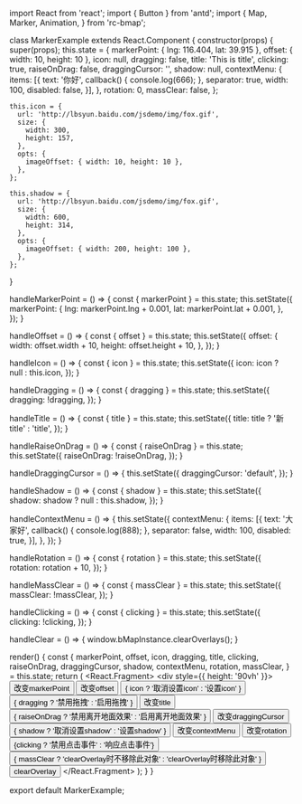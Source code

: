 import React from 'react';
import { Button } from 'antd';
import {
  Map, Marker, Animation,
} from 'rc-bmap';

class MarkerExample extends React.Component {
  constructor(props) {
    super(props);
    this.state = {
      markerPoint: { lng: 116.404, lat: 39.915 },
      offset: { width: 10, height: 10 },
      icon: null,
      dragging: false,
      title: 'This is title',
      clicking: true,
      raiseOnDrag: false,
      draggingCursor: '',
      shadow: null,
      contextMenu: {
        items: [{
          text: '你好',
          callback() { console.log(666); },
          separator: true,
          width: 100,
          disabled: false,
        }],
      },
      rotation: 0,
      massClear: false,
    };

    this.icon = {
      url: 'http://lbsyun.baidu.com/jsdemo/img/fox.gif',
      size: {
        width: 300,
        height: 157,
      },
      opts: {
        imageOffset: { width: 10, height: 10 },
      },
    };

    this.shadow = {
      url: 'http://lbsyun.baidu.com/jsdemo/img/fox.gif',
      size: {
        width: 600,
        height: 314,
      },
      opts: {
        imageOffset: { width: 200, height: 100 },
      },
    };
  }

  handleMarkerPoint = () => {
    const { markerPoint } = this.state;
    this.setState({
      markerPoint: {
        lng: markerPoint.lng + 0.001,
        lat: markerPoint.lat + 0.001,
      },
    });
  }

  handleOffset = () => {
    const { offset } = this.state;
    this.setState({
      offset: {
        width: offset.width + 10,
        height: offset.height + 10,
      },
    });
  }

  handleIcon = () => {
    const { icon } = this.state;
    this.setState({
      icon: icon ? null : this.icon,
    });
  }

  handleDragging = () => {
    const { dragging } = this.state;
    this.setState({
      dragging: !dragging,
    });
  }

  handleTitle = () => {
    const { title } = this.state;
    this.setState({
      title: title ? '新title' : 'title',
    });
  }

  handleRaiseOnDrag = () => {
    const { raiseOnDrag } = this.state;
    this.setState({
      raiseOnDrag: !raiseOnDrag,
    });
  }

  handleDraggingCursor = () => {
    this.setState({
      draggingCursor: 'default',
    });
  }

  handleShadow = () => {
    const { shadow } = this.state;
    this.setState({
      shadow: shadow ? null : this.shadow,
    });
  }

  handleContextMenu = () => {
    this.setState({
      contextMenu: {
        items: [{
          text: '大家好',
          callback() { console.log(888); },
          separator: false,
          width: 100,
          disabled: true,
        }],
      },
    });
  }

  handleRotation = () => {
    const { rotation } = this.state;
    this.setState({
      rotation: rotation + 10,
    });
  }

  handleMassClear = () => {
    const { massClear } = this.state;
    this.setState({
      massClear: !massClear,
    });
  }

  handleClicking = () => {
    const { clicking } = this.state;
    this.setState({
      clicking: !clicking,
    });
  }

  handleClear = () => {
    window.bMapInstance.clearOverlays();
  }

  render() {
    const {
      markerPoint, offset, icon, dragging, title, clicking,
      raiseOnDrag, draggingCursor, shadow, contextMenu, rotation, massClear,
    } = this.state;
    return (
      <React.Fragment>
        <div style={{ height: '90vh' }}>
          <Map
            ak="dbLUj1nQTvDvKXkov5fhnH5HIE88RUEO"
            scrollWheelZoom
          >
            <Marker
              point={markerPoint}
              offset={offset}
              icon={icon}
              animation={Animation.BOUNCE}
              dragging={dragging}
              title={title}
              clicking={clicking}
              raiseOnDrag={raiseOnDrag}
              rotation={rotation}
              draggingCursor={draggingCursor}
              shadow={shadow}
              contextMenu={contextMenu}
              massClear={massClear}
            />
          </Map>
        </div>
        <Button onClick={this.handleMarkerPoint}>改变markerPoint</Button>
        <Button onClick={this.handleOffset}>改变offset</Button>
        <Button onClick={this.handleIcon}>
          { icon ? '取消设置icon' : '设置icon' }
        </Button>
        <Button onClick={this.handleDragging}>
          { dragging ? '禁用拖拽' : '启用拖拽' }
        </Button>
        <Button onClick={this.handleTitle}>改变title</Button>
        <Button onClick={this.handleRaiseOnDrag}>
          { raiseOnDrag ? '禁用离开地面效果' : '启用离开地面效果' }
        </Button>
        <Button onClick={this.handleDraggingCursor}>改变draggingCursor</Button>
        <Button onClick={this.handleShadow}>
          { shadow ? '取消设置shadow' : '设置shadow' }
        </Button>
        <Button onClick={this.handleContextMenu}>改变contextMenu</Button>
        <Button onClick={this.handleRotation}>改变rotation</Button>
        <Button onClick={this.handleClicking}>
          {clicking ? '禁用点击事件' : '响应点击事件'}
        </Button>
        <Button onClick={this.handleMassClear}>
          { massClear ? 'clearOverlay时不移除此对象' : 'clearOverlay时移除此对象' }
        </Button>
        <Button onClick={this.handleClear}>clearOverlay</Button>
      </React.Fragment>
    );
  }
}

export default MarkerExample;
